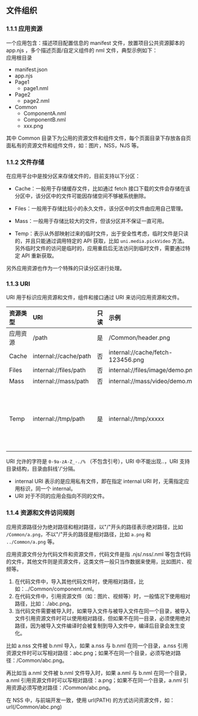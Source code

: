 ## 文件组织
### 1.1.1 应用资源
一个应用包含：描述项目配置信息的 manifest 文件，放置项目公共资源脚本的 app.njs ，多个描述页面/自定义组件的 nml 文件，典型示例如下：  
应用根目录

- manifest.json
- app.njs
- Page1
  - page1.nml
- Page2
  - page2.nml
- Common
  - ComponentA.nml
  - ComponentB.nml
  - xxx.png

其中 Common 目录下为公用的资源文件和组件文件，每个页面目录下存放各自页面私有的资源文件和组件文件，如：图片，NSS，NJS 等。

### 1.1.2 文件存储

在应用平台中是按分区来存储文件的，目前支持以下分区：

- Cache：一般用于存储缓存文件，比如通过 fetch 接口下载的文件会存储在该分区中，该分区中的文件可能因存储空间不够被系统删除。

- Files：一般用于存储比较小的永久文件，该分区中的文件由应用自己管理。

- Mass：一般用于存储比较大的文件，但该分区并不保证一直可用。

- Temp：表示从外部映射过来的临时文件，出于安全性考虑，临时文件是只读的，并且只能通过调用特定的 API 获取，比如 ``uni.media.pickVideo`` 方法。另外临时文件的访问是临时的，应用重启后无法访问到临时文件，需要通过特定 API 重新获取。

另外应用资源也作为一个特殊的只读分区进行处理。

### 1.1.3 URI

URI 用于标识应用资源和文件，组件和接口通过 URI 来访问应用资源和文件。

|资源类型|URI|只读|示例|说明|
|:-|:-|:-|:-|:-|
|应用资源|/path|是|/Common/header.png|-|
|Cache|internal://cache/path|否|internal://cache/fetch-123456.png|-|
|Files|internal://files/path|否|internal://files/image/demo.png|-|
|Mass|internal://mass/path|否|internal://mass/video/demo.mp4|-|
|Temp|internal://tmp/path|是|internal://tmp/xxxxx|由系统动态生成|

URI 允许的字符是 ``0-9a-zA-Z_-./%`` （不包含引号），URI 中不能出现..，URI 支持目录结构，目录由斜线'/'分隔。

- internal URI 表示的是应用私有文件，即在指定 internal URI 时，无需指定应用标识，同一个 internal。
- URI 对于不同的应用会指向不同的文件。

### 1.1.4 资源和文件访问规则

应用资源路径分为绝对路径和相对路径，以"/"开头的路径表示绝对路径，比如 ``/Common/a.png``，不以"/"开头的路径是相对路径，比如 ``a.png`` 和 ``../Common/a.png`` 等。

应用资源文件分为代码文件和资源文件，代码文件是指 .njs/.nss/.nml
等包含代码的文件，其他文件则是资源文件，这类文件一般只当作数据来使用，比如图片、视频等。

1.  在代码文件中，导入其他代码文件时，使用相对路径，比如：../Common/component.nml。
2.  在代码文件中，引用资源文件（如：图片、视频等）时，一般情况下使用相对路径，比如：./abc.png。
3.  当代码文件需要被导入时，如果导入文件与被导入文件在同一个目录，被导入文件引用资源文件时可以使用相对路径，但如果不在同一目录，必须使用绝对路径，因为被导入文件编译时会被复制到导入文件中，编译后目录会发生变化。

比如 a.nss 文件被 b.nml 导入，如果 a.nss 与 b.nml 在同一个目录，a.nss 引用资源文件时可以写相对路径：abc.png；如果不在同一个目录，必须写绝对路径：/Common/abc.png。

再比如当 a.nml 文件被 b.nml 文件导入时，如果 a.nml 与 b.nml 在同一个目录，a.nml 引用资源文件时可以写相对路径：a.png；如果不在同一个目录，a.nml 引用资源必须写绝对路径：/Common/abc.png。

在 NSS 中，与前端开发一致，使用 url(PATH) 的方式访问资源文件，如：url(/Common/abc.png)